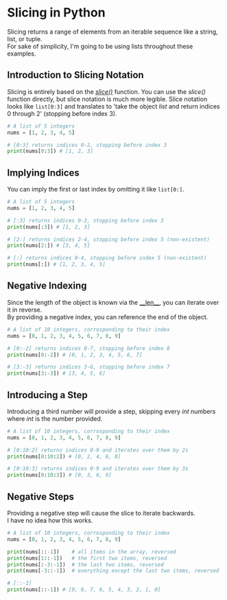 # Slicing in Python
Slicing returns a range of elements from an iterable sequence like a string, list, or tuple. <br />
For sake of simplicity, I'm going to be using lists throughout these examples.

## Introduction to Slicing Notation
Slicing is entirely based on the [_slice()_](https://www.w3schools.com/python/ref_func_slice.asp) function.
You can use the _slice()_ function directly, but slice notation is much more legible. Slice notation looks like
`list[0:3]` and translates to 'take the object _list_ and return indices 0 through 2' (stopping before index 3).

```Python
# A list of 5 integers
nums = [1, 2, 3, 4, 5]

# [0:3] returns indices 0-2, stopping before index 3
print(nums[0:3]) # [1, 2, 3]
```

## Implying Indices
You can imply the first or last index by omitting it like `list[0:]`.

```Python
# A list of 5 integers
nums = [1, 2, 3, 4, 5]

# [:3] returns indices 0-2, stopping before index 3
print(nums[:3]) # [1, 2, 3]

# [2:] returns indices 2-4, stopping before index 5 (non-existent)
print(nums[2:]) # [3, 4, 5]

# [:] returns indices 0-4, stopping before index 5 (non-existent)
print(nums[:]) # [1, 2, 3, 4, 5]
```

## Negative Indexing
Since the length of the object is known via the [\_\_len\_\_](https://stackoverflow.com/questions/49929998/what-is-magic-about-len/49930062), you can iterate over it in 
reverse. <br /> 
By providing a negative index, you can reference the end of the object. 

```Python
# A list of 10 integers, corrosponding to their index
nums = [0, 1, 2, 3, 4, 5, 6, 7, 8, 9]

# [0:-2] returns indices 0-7, stopping before index 8
print(nums[0:-2]) # [0, 1, 2, 3, 4, 5, 6, 7]

# [3:-3] returns indices 3-6, stopping before index 7
print(nums[3:-3]) # [3, 4, 5, 6]
```

## Introducing a Step
Introducing a third number will provide a step, skipping every _int_ numbers where _int_ is the number provided. <br />

```Python
# A list of 10 integers, corrosponding to their index
nums = [0, 1, 2, 3, 4, 5, 6, 7, 8, 9]

# [0:10:2] returns indices 0-9 and iterates over them by 2s
print(nums[0:10:2]) # [0, 2, 4, 6, 8]

# [0:10:3] returns indices 0-9 and iterates over them by 3s
print(nums[0:10:3]) # [0, 3, 6, 9]
```

## Negative Steps
Providing a negative step will cause the slice to iterate backwards. <br />
I have no idea how this works.

```Python
# A list of 10 integers, corrosponding to their index
nums = [0, 1, 2, 3, 4, 5, 6, 7, 8, 9]

print(nums[::-1])    # all items in the array, reversed
print(nums[1::-1])   # the first two items, reversed
print(nums[:-3:-1])  # the last two items, reversed
print(nums[-3::-1])  # everything except the last two items, reversed

# [::-1]
print(nums[::-1]) # [9, 8, 7, 6, 5, 4, 3, 2, 1, 0]
```
